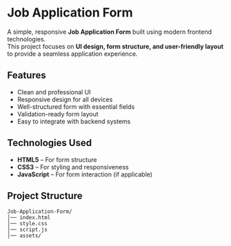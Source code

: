 # Job Application Form

A simple, responsive **Job Application Form** built using modern frontend technologies.  
This project focuses on **UI design, form structure, and user-friendly layout** to provide a seamless application experience.

## Features
- Clean and professional UI  
- Responsive design for all devices  
- Well-structured form with essential fields  
- Validation-ready form layout  
- Easy to integrate with backend systems  

## Technologies Used
- **HTML5** – For form structure  
- **CSS3** – For styling and responsiveness  
- **JavaScript** – For form interaction (if applicable)  

## Project Structure
```
Job-Application-Form/
│── index.html 
│── style.css 
│── script.js 
│── assets/
```
